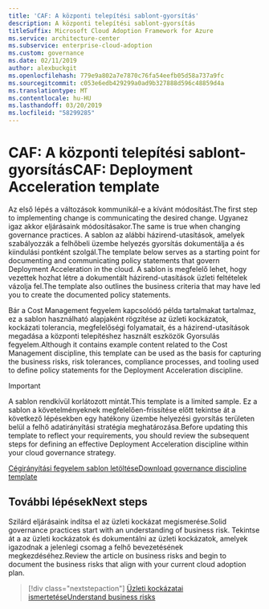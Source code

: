 ```yaml
---
title: 'CAF: A központi telepítési sablont-gyorsítás'
description: A központi telepítési sablont-gyorsítás
titleSuffix: Microsoft Cloud Adoption Framework for Azure
ms.service: architecture-center
ms.subservice: enterprise-cloud-adoption
ms.custom: governance
ms.date: 02/11/2019
author: alexbuckgit
ms.openlocfilehash: 779e9a802a7e7870c76fa54eefb05d58a737a9fc
ms.sourcegitcommit: c053e6edb429299a0ad9b327888d596c48859d4a
ms.translationtype: MT
ms.contentlocale: hu-HU
ms.lasthandoff: 03/20/2019
ms.locfileid: "58299285"
---
```

# <a name="caf-deployment-acceleration-template"></a><span data-ttu-id="22744-103">CAF: A központi telepítési sablont-gyorsítás</span><span class="sxs-lookup"><span data-stu-id="22744-103">CAF: Deployment Acceleration template</span></span>

<span data-ttu-id="22744-104">Az első lépés a változások kommunikál-e a kívánt módosítást.</span><span class="sxs-lookup"><span data-stu-id="22744-104">The first step to implementing change is communicating the desired change.</span></span> <span data-ttu-id="22744-105">Ugyanez igaz akkor eljárásaink módosításakor.</span><span class="sxs-lookup"><span data-stu-id="22744-105">The same is true when changing governance practices.</span></span> <span data-ttu-id="22744-106">A sablon az alábbi házirend-utasítások, amelyek szabályozzák a felhőbeli üzembe helyezés gyorsítás dokumentálja a és kiindulási pontként szolgál.</span><span class="sxs-lookup"><span data-stu-id="22744-106">The template below serves as a starting point for documenting and communicating policy statements that govern Deployment Acceleration in the cloud.</span></span> <span data-ttu-id="22744-107">A sablon is megfelelő lehet, hogy vezettek hozhat létre a dokumentált házirend-utasítások üzleti feltételek vázolja fel.</span><span class="sxs-lookup"><span data-stu-id="22744-107">The template also outlines the business criteria that may have led you to create the documented policy statements.</span></span>

<span data-ttu-id="22744-108">Bár a Cost Management fegyelem kapcsolódó példa tartalmakat tartalmaz, ez a sablon használható alapjaként rögzítése az üzleti kockázatok, kockázati tolerancia, megfelelőségi folyamatait, és a házirend-utasítások megadása a központi telepítéshez használt eszközök Gyorsulás fegyelem.</span><span class="sxs-lookup"><span data-stu-id="22744-108">Although it contains example content related to the Cost Management discipline, this template can be used as the basis for capturing the business risks, risk tolerances, compliance processes, and tooling used to define policy statements for the Deployment Acceleration discipline.</span></span>

> [!IMPORTANT]
> <span data-ttu-id="22744-109">A sablon rendkívül korlátozott mintát.</span><span class="sxs-lookup"><span data-stu-id="22744-109">This template is a limited sample.</span></span> <span data-ttu-id="22744-110">Ez a sablon a követelményeknek megfelelően-frissítése előtt tekintse át a következő lépésekben egy hatékony üzembe helyezési gyorsítás területen belül a felhő adatirányítási stratégia meghatározása.</span><span class="sxs-lookup"><span data-stu-id="22744-110">Before updating this template to reflect your requirements, you should review the subsequent steps for defining an effective Deployment Acceleration discipline within your cloud governance strategy.</span></span>

<!-- markdownlint-disable MD033 -->

 <span data-ttu-id="22744-111"><a href="https://archcenter.blob.core.windows.net/cdn/fusion/governance/Governance Discipline Template.docx">Cégirányítási fegyelem sablon letöltése</a></span><span class="sxs-lookup"><span data-stu-id="22744-111"><a href="https://archcenter.blob.core.windows.net/cdn/fusion/governance/Governance Discipline Template.docx">Download governance discipline template</a></span></span>

<!-- markdownlint-enable MD033 -->

## <a name="next-steps"></a><span data-ttu-id="22744-112">További lépések</span><span class="sxs-lookup"><span data-stu-id="22744-112">Next steps</span></span>

<span data-ttu-id="22744-113">Szilárd eljárásaink indítsa el az üzleti kockázat megismerése.</span><span class="sxs-lookup"><span data-stu-id="22744-113">Solid governance practices start with an understanding of business risk.</span></span> <span data-ttu-id="22744-114">Tekintse át a az üzleti kockázatok és dokumentálni az üzleti kockázatok, amelyek igazodnak a jelenlegi csomag a felhő bevezetésének megkezdéséhez.</span><span class="sxs-lookup"><span data-stu-id="22744-114">Review the article on business risks and begin to document the business risks that align with your current cloud adoption plan.</span></span>

> [!div class="nextstepaction"]
> [<span data-ttu-id="22744-115">Üzleti kockázatai ismertetése</span><span class="sxs-lookup"><span data-stu-id="22744-115">Understand business risks</span></span>](./business-risks.md)
